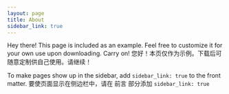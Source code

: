 ```yaml
---
layout: page
title: About
sidebar_link: true
---
```


<p class="message">
  Hey there! This page is included as an example. Feel free to customize it
  for your own use upon downloading. Carry on!
  您好！本页仅作为示例。下载后可随意定制供自己使用。请继续！
</p>

To make pages show up in the sidebar, add `sidebar_link: true` to the front
matter.
要使页面显示在侧边栏中，请在 前言 部分添加 `sidebar_link: true` 